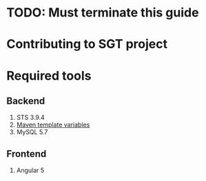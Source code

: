 # TODO: Must terminate this guide

Contributing to SGT project
=============================

# Required tools

## Backend

1. STS 3.9.4
2. [Maven template variables](https://marketplace.eclipse.org/content/mmm-templatevariables)
3. MySQL 5.7

## Frontend

1. Angular 5
